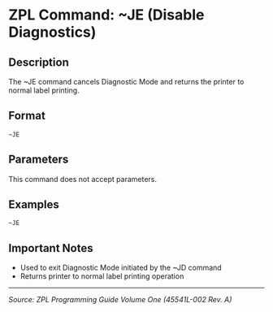 # ZPL Command: ~JE (Disable Diagnostics)

## Description
The ~JE command cancels Diagnostic Mode and returns the printer to normal label printing.

## Format
```
~JE
```

## Parameters
This command does not accept parameters.

## Examples
```zpl
~JE
```

## Important Notes
- Used to exit Diagnostic Mode initiated by the ~JD command
- Returns printer to normal label printing operation

---
*Source: ZPL Programming Guide Volume One (45541L-002 Rev. A)*